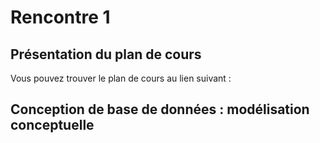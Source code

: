 # Rencontre 1

## Présentation du plan de cours

Vous pouvez trouver le plan de cours au lien suivant : 

## Conception de base de données : modélisation conceptuelle

